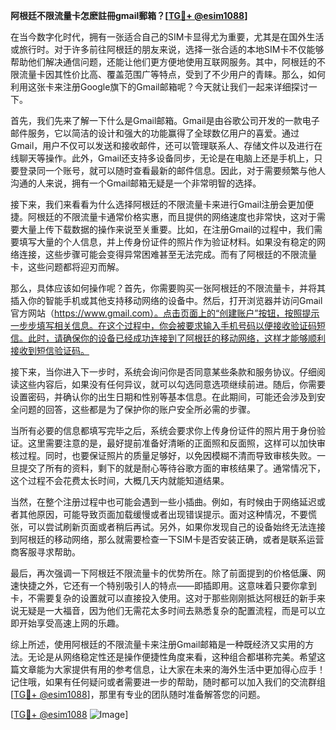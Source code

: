 **阿根廷不限流量卡怎麽註冊gmail郵箱？[[TG💪+ @esim1088](https://t.me/s/esim1088)]**

在当今数字化时代，拥有一张适合自己的SIM卡显得尤为重要，尤其是在国外生活或旅行时。对于许多前往阿根廷的朋友来说，选择一张合适的本地SIM卡不仅能够帮助他们解决通信问题，还能让他们更方便地使用互联网服务。其中，阿根廷的不限流量卡因其性价比高、覆盖范围广等特点，受到了不少用户的青睐。那么，如何利用这张卡来注册Google旗下的Gmail邮箱呢？今天就让我们一起来详细探讨一下。

首先，我们先来了解一下什么是Gmail邮箱。Gmail是由谷歌公司开发的一款电子邮件服务，它以简洁的设计和强大的功能赢得了全球数亿用户的喜爱。通过Gmail，用户不仅可以发送和接收邮件，还可以管理联系人、存储文件以及进行在线聊天等操作。此外，Gmail还支持多设备同步，无论是在电脑上还是手机上，只要登录同一个账号，就可以随时查看最新的邮件信息。因此，对于需要频繁与他人沟通的人来说，拥有一个Gmail邮箱无疑是一个非常明智的选择。

接下来，我们来看看为什么选择阿根廷的不限流量卡来进行Gmail注册会更加便捷。阿根廷的不限流量卡通常价格实惠，而且提供的网络速度也非常快，这对于需要大量上传下载数据的操作来说至关重要。比如，在注册Gmail的过程中，我们需要填写大量的个人信息，并上传身份证件的照片作为验证材料。如果没有稳定的网络连接，这些步骤可能会变得异常困难甚至无法完成。而有了阿根廷的不限流量卡，这些问题都将迎刃而解。

那么，具体应该如何操作呢？首先，你需要购买一张阿根廷的不限流量卡，并将其插入你的智能手机或其他支持移动网络的设备中。然后，打开浏览器并访问Gmail官方网站（https://www.gmail.com）。点击页面上的“创建账户”按钮，按照提示一步步填写相关信息。在这个过程中，你会被要求输入手机号码以便接收验证码短信。此时，请确保你的设备已经成功连接到了阿根廷的移动网络，这样才能够顺利接收到短信验证码。

接下来，当你进入下一步时，系统会询问你是否同意某些条款和服务协议。仔细阅读这些内容后，如果没有任何异议，就可以勾选同意选项继续前进。随后，你需要设置密码，并确认你的出生日期和性别等基本信息。在此期间，可能还会涉及到安全问题的回答，这些都是为了保护你的账户安全所必需的步骤。

当所有必要的信息都填写完毕之后，系统会要求你上传身份证件的照片用于身份验证。这里需要注意的是，最好提前准备好清晰的正面照和反面照，这样可以加快审核过程。同时，也要保证照片的质量足够好，以免因模糊不清而导致审核失败。一旦提交了所有的资料，剩下的就是耐心等待谷歌方面的审核结果了。通常情况下，这个过程不会花费太长时间，大概几天内就能知道结果。

当然，在整个注册过程中也可能会遇到一些小插曲。例如，有时候由于网络延迟或者其他原因，可能导致页面加载缓慢或者出现错误提示。面对这种情况，不要慌张，可以尝试刷新页面或者稍后再试。另外，如果你发现自己的设备始终无法连接到阿根廷的移动网络，那么就需要检查一下SIM卡是否安装正确，或者是联系运营商客服寻求帮助。

最后，再次强调一下阿根廷不限流量卡的优势所在。除了前面提到的价格低廉、网速快捷之外，它还有一个特别吸引人的特点——即插即用。这意味着只要你拿到卡，不需要复杂的设置就可以直接投入使用。这对于那些刚刚抵达阿根廷的新手来说无疑是一大福音，因为他们无需花太多时间去熟悉复杂的配置流程，而是可以立即开始享受高速上网的乐趣。

综上所述，使用阿根廷的不限流量卡来注册Gmail邮箱是一种既经济又实用的方法。无论是从网络稳定性还是操作便捷性角度来看，这种组合都堪称完美。希望这篇文章能为大家提供有用的参考信息，让大家在未来的海外生活中更加得心应手！记住哦，如果有任何疑问或者需要进一步的帮助，随时都可以加入我们的交流群组[[TG💪+ @esim1088](https://t.me/s/esim1088)]，那里有专业的团队随时准备解答您的问题。

[[TG💪+ @esim1088](https://t.me/s/esim1088) ![Image](https://i.postimg.cc/4NQfJmqS/Snipaste-2025-05-13-00-14-12.png)]